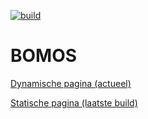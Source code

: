 [![build](https://github.com/Logius-standaarden/BOMOS/actions/workflows/build.yml/badge.svg)](https://github.com/Logius-standaarden/BOMOS/actions/workflows/build.yml)

# BOMOS

[Dynamische pagina (actueel)](https://Logius-standaarden.github.io/BOMOS/index.html)

[Statische pagina (laatste build)](https://Logius-standaarden.github.io/BOMOS/snapshot.html)
